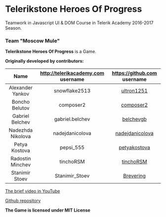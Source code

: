 # Telerikstone Heroes Of Progress 
Teamwork in Javascript UI & DOM Course in Telerik Academy 2016-2017 Season.

### Team "Moscow Mule"


**Telerikstone Heroes Of Progress** is a Game.

**Originally developed by contributors:**

|       Name        | http://telerikacademy.com username |              https://github.com username              |
|:-----------------:|:----------------------------------:|:-----------------------------------------------------:|
| Alexander Yankov  |           snowflake2513            | [ultron1251](https://github.com/ultron1251)           |
| Boncho Belutov    |           composer2                | [composer2](https://github.com/composer2)             |
| Gabriel Belchev   |           gabriel.belchev          | [belchevgb](https://github.com/belchevgb)             |
| Nadezhda Nikolova |         nadejdanicolova            | [nadejdanicolova](https://github.com/nadejdanicolova) |
| Petya Kostova     |          pepsi_555                 | [petyakostova](https://github.com/petyakostova)       |
| Radostin Minchev  |           tinchoRSM                | [tinchoRSM](https://github.com/tinchoRSM)             |
| Stanimir Stoev    |          Stanimir_Stoev            | [Brevering](https://github.com/Brevering)             |


[The brief video in YouTube](https://www.youtube.com/watch?v=WTKwRChPSQg)

[Github repository](https://github.com/belchevgb/Telerikstone-Heroes-Of-Progess)


**The Game is licensed under MIT License**

